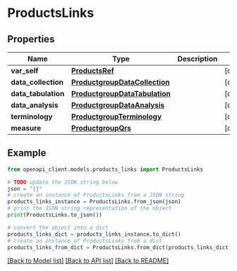 # ProductsLinks


## Properties

Name | Type | Description | Notes
------------ | ------------- | ------------- | -------------
**var_self** | [**ProductsRef**](ProductsRef.md) |  | [optional] 
**data_collection** | [**ProductgroupDataCollection**](ProductgroupDataCollection.md) |  | [optional] 
**data_tabulation** | [**ProductgroupDataTabulation**](ProductgroupDataTabulation.md) |  | [optional] 
**data_analysis** | [**ProductgroupDataAnalysis**](ProductgroupDataAnalysis.md) |  | [optional] 
**terminology** | [**ProductgroupTerminology**](ProductgroupTerminology.md) |  | [optional] 
**measure** | [**ProductgroupQrs**](ProductgroupQrs.md) |  | [optional] 

## Example

```python
from openapi_client.models.products_links import ProductsLinks

# TODO update the JSON string below
json = "{}"
# create an instance of ProductsLinks from a JSON string
products_links_instance = ProductsLinks.from_json(json)
# print the JSON string representation of the object
print(ProductsLinks.to_json())

# convert the object into a dict
products_links_dict = products_links_instance.to_dict()
# create an instance of ProductsLinks from a dict
products_links_from_dict = ProductsLinks.from_dict(products_links_dict)
```
[[Back to Model list]](../README.md#documentation-for-models) [[Back to API list]](../README.md#documentation-for-api-endpoints) [[Back to README]](../README.md)



